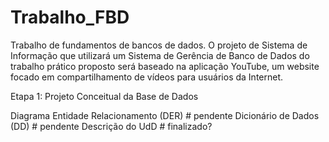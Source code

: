 # Trabalho_FBD
Trabalho de fundamentos de bancos de dados.
O projeto de Sistema de Informação que utilizará um Sistema de Gerência de Banco de Dados do trabalho prático proposto será baseado na aplicação YouTube, um website focado em compartilhamento de vídeos para usuários da Internet.


Etapa 1: Projeto Conceitual da Base de Dados

Diagrama Entidade Relacionamento (DER) # pendente
Dicionário de Dados (DD) # pendente
Descrição do UdD # finalizado?

